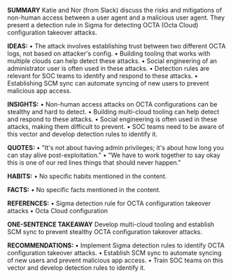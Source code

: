 **SUMMARY**
Katie and Nor (from Slack) discuss the risks and mitigations of non-human access between a user agent and a malicious user agent. They present a detection rule in Sigma for detecting OCTA (Octa Cloud) configuration takeover attacks.

**IDEAS:**
• The attack involves establishing trust between two different OCTA logs, not based on attacker's config.
• Building tooling that works with multiple clouds can help detect these attacks.
• Social engineering of an administrator user is often used in these attacks.
• Detection rules are relevant for SOC teams to identify and respond to these attacks.
• Establishing SCM sync can automate syncing of new users to prevent malicious app access.

**INSIGHTS:**
• Non-human access attacks on OCTA configurations can be stealthy and hard to detect.
• Building multi-cloud tooling can help detect and respond to these attacks.
• Social engineering is often used in these attacks, making them difficult to prevent.
• SOC teams need to be aware of this vector and develop detection rules to identify it.

**QUOTES:**
• "It's not about having admin privileges; it's about how long you can stay alive post-exploitation."
• "We have to work together to say okay this is one of our red lines things that should never happen."

**HABITS:**
• No specific habits mentioned in the content.

**FACTS:**
• No specific facts mentioned in the content.

**REFERENCES:**
• Sigma detection rule for OCTA configuration takeover attacks
• Octa Cloud configuration

**ONE-SENTENCE TAKEAWAY**
Develop multi-cloud tooling and establish SCM sync to prevent stealthy OCTA configuration takeover attacks.

**RECOMMENDATIONS:**
• Implement Sigma detection rules to identify OCTA configuration takeover attacks.
• Establish SCM sync to automate syncing of new users and prevent malicious app access.
• Train SOC teams on this vector and develop detection rules to identify it.

